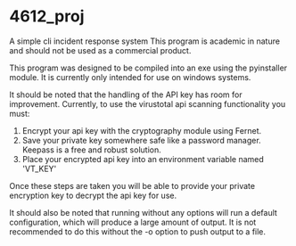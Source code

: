 # 4612_proj
A simple cli incident response system 
This program is academic in nature and should not be used as a commercial product. 

This program was designed to be compiled into an exe using the pyinstaller module. It is currently only intended for use on windows systems.  

It should be noted that the handling of the API key has room for improvement. Currently, to use the virustotal api scanning functionality you must:

1. Encrypt your api key with the cryptography module using Fernet.
2. Save your private key somewhere safe like a password manager. Keepass is a free and robust solution.
3. Place your encrypted api key into an environment variable named 'VT_KEY'

Once these steps are taken you will be able to provide your private encryption key to decrypt the api key for use. 

It should also be noted that running without any options will run a default configuration, which will produce a large amount of output. It is not recommended to do this without the -o option to push output to a file. 


  
